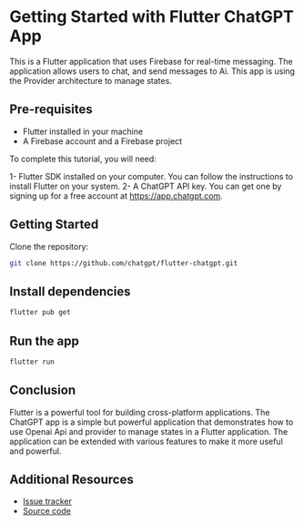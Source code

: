 # Getting Started with Flutter ChatGPT App

This is a Flutter application that uses Firebase for real-time messaging. The application allows users to chat, and send messages to Ai. This app is using the Provider architecture to manage states.

## Pre-requisites

- Flutter installed in your machine
- A Firebase account and a Firebase project

To complete this tutorial, you will need:

1- Flutter SDK installed on your computer. You can follow the instructions to install Flutter on your system.
2- A ChatGPT API key. You can get one by signing up for a free account at https://app.chatgpt.com.


## Getting Started

Clone the repository:
```bash
git clone https://github.com/chatgpt/flutter-chatgpt.git
```
## Install dependencies


```bash
flutter pub get
```
## Run the app

```bash
flutter run
```
## Conclusion
Flutter is a powerful tool for building cross-platform applications. The ChatGPT app is a simple but powerful application that demonstrates how to use Openai Api and provider to manage states in a Flutter application. The application can be extended with various features to make it more useful and powerful.


## Additional Resources
- [Issue tracker](https://github.com/abraralidev/Flutter-ChatGPT/issues)
- [Source code](https://github.com/abraralidev/Flutter-ChatGPT)
